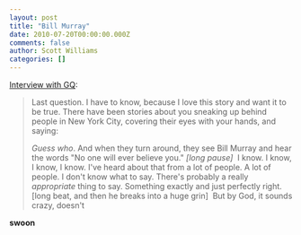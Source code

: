 ```yaml
---
layout: post
title: "Bill Murray"
date: 2010-07-20T00:00:00.000Z
comments: false
author: Scott Williams
categories: []
---
```

<a href="http://www.gq.com/entertainment/celebrities/201008/bill-murray-dan-fierman-gq-interview?currentPage=4">Interview with GQ</a>:

> Last question. I have to know, because I love this story and want it to be true. There have been stories about you sneaking up behind people in New York City, covering their eyes with your hands, and saying: 
> 
> <i>Guess who</i>. And when they turn around, they see Bill Murray and hear the words "No one will ever believe you."
> <i><span>[long pause]</span></i>
> I know. I know, I know, I know. I've heard about that from a lot of people. A lot of people. I don't know what to say. There's probably a really <i><span>appropriate</span></i> thing to say. Something exactly and just perfectly right. 
> [long beat, and then he breaks into a huge grin]
> But by God, it sounds crazy, doesn't

**swoon**